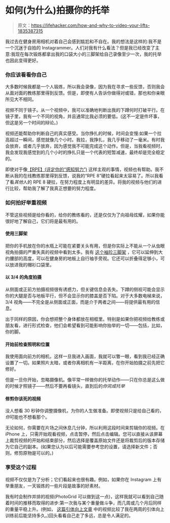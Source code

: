 # 如何(为什么)拍摄你的托举

> 原文：<https://lifehacker.com/how-and-why-to-video-your-lifts-1835387315>

我过去在健身房用相机对着自己会感到尴尬和不自在。我的想法是这样的:我不是一个沉迷于自拍的 Instagrammer。人们对我有什么看法？但是我已经改变了主意:我现在每次锻炼都拿出我的口袋大小的三脚架给自己录像至少一次，我的托举也因此变得更好。



### 你应该看看你自己

大多数时候我都是一个人锻炼，所以我会录像，因为我在寻求一些反馈，否则我会从面对面的教练那里得到反馈。但是，即使有人告诉你做得对或错，那也和你亲眼所见大不相同。

视频不同于镜子。从一个视频中，我可以准确地判断出我的下蹲何时打破平行。在镜子里，我有一个不同的视角，并且通常比我必须的要低。(这不一定是件坏事，但这是另一个时间的辩论。)

视频还能帮助你判断自己的真实感受。当你挣扎的时候，时间会变慢:如果一个拉高超过一瞬间，感觉就像几个小时。我拉，我挣扎，我几乎移动了一毫米。有时我会放弃，或者几乎放弃，因为感觉我不可能完成这个动作。但是，当我看视频时，我会发现我感觉到的几个小时的挣扎只是一个代表的短暂减速，最终却是完全稳定的。

即使对于像[【RPE】(评定你的“感知努力”)](https://vitals.lifehacker.com/how-to-use-rpe-for-your-lifting-workouts-1834808608) 这样主观的事情，视频也有帮助。我不断从我的在线教练那里得到反馈，说我的“RPE 8”硬拉看起来太容易了。所以我看了看*其他*人的 RPE 8 硬拉，在努力程度上有明显的差异。将我的视频与他们的进行比较，帮助我了解了我真正想要的努力程度。

### 如何拍好举重视频

不管这些视频是给你看的，给你的教练看的，还是仅仅为了向祖母炫耀，如果你能很好地了解自己，它们将是最有用的。

#### 使用三脚架

把你的手机放在你的水瓶上可能在紧要关头有用，但是你实际上不能从一个从虫眼视角拍摄的严重失真的视频中看到太多。我有 [这个袖珍三脚架](https://www.amazon.com/gp/product/B076P8HV8F/ref=ppx_yo_dt_b_asin_title_o04_s00?asc_campaign=InlineText&asc_refurl=https://lifehacker.com/how-and-why-to-video-your-lifts-1835387315&asc_source=&ie=UTF8&psc=1&tag=kinjalifehackerlink-20) ，它可以延伸到大约腰部的高度，可以在健身房的地板上自行袖手旁观。它还可以折叠得足够小，可以放进我的帽衫口袋里。

#### 以 3/4 的角度拍摄

从侧面或正前方拍摄视频很有诱惑力，但关键信息会丢失。下蹲的侧视可能会显示你的大腿是否与地板平行，但不会显示你的膝盖是否下陷。对于大多数电梯来说，3/4 视角——不完全是从侧面或正面，而是介于两者之间——将提供最有用的信息。

出于同样的原因，你会想把整个身体都放在相框里。特别是如果你把视频给教练或朋友看，进行形式检查，他们会希望看到可能影响你抬举的一切——包括，比如，你的脚。

#### 开始前检查照明和位置

我使用面向前方的相机，这样一旦我进入画面，我就可以瞥一眼，看到我已经正确设置了一切。如果照片太暗，或者你离相机有一半距离，在你开始拍摄之前先把它修好。

但是一旦你开始，忽略摄像机。像平常一样做你的托举动作——只在你总是这么做的时候才照镜子——然后不要再看镜头，直到后的*你完成托举*

#### 修剪你该死的视频

没人想看 30 秒钟你调整摄像机，为你的人生做准备。即使视频只是给自己看的，*你*可能也不想看那个。

无论如何，你需要在片场之间休息几分钟，所以利用这段时间来剪辑你的视频。在 iPhone 上，只需开始观看视频，点击暂停，然后点击编辑。您可以直接从该屏幕上裁剪视频的开始和结束部分，然后选择是覆盖原始文件还是将裁剪后的版本存储为它自己的副本。(如果您认为以后可能需要参考您的设置，请选择新文件；否则，修剪原物是可以的。)

### 享受这个过程

视频不仅仅是为了分析；它们看起来也很有趣。例如，如果你在 Instagram 上有举重朋友，一天锻炼的一些片段是故事的好素材。

我有时会制作并排的视频(PhotoGrid 可以做到这一点)，这样我就可以看到自己随着时间的推移而取得的进步:第一次我与某个重量做斗争，而几周或几个月后同样的重量平稳上升。(例如， [这篇引体向上文章](https://vitals.lifehacker.com/two-weeks-of-this-workout-brought-me-within-inches-of-a-1794336550) 中的视频比较了我在两周的引体向上训练前后能坚持多久。)回头看看自己走了多远，总是令人满足的。